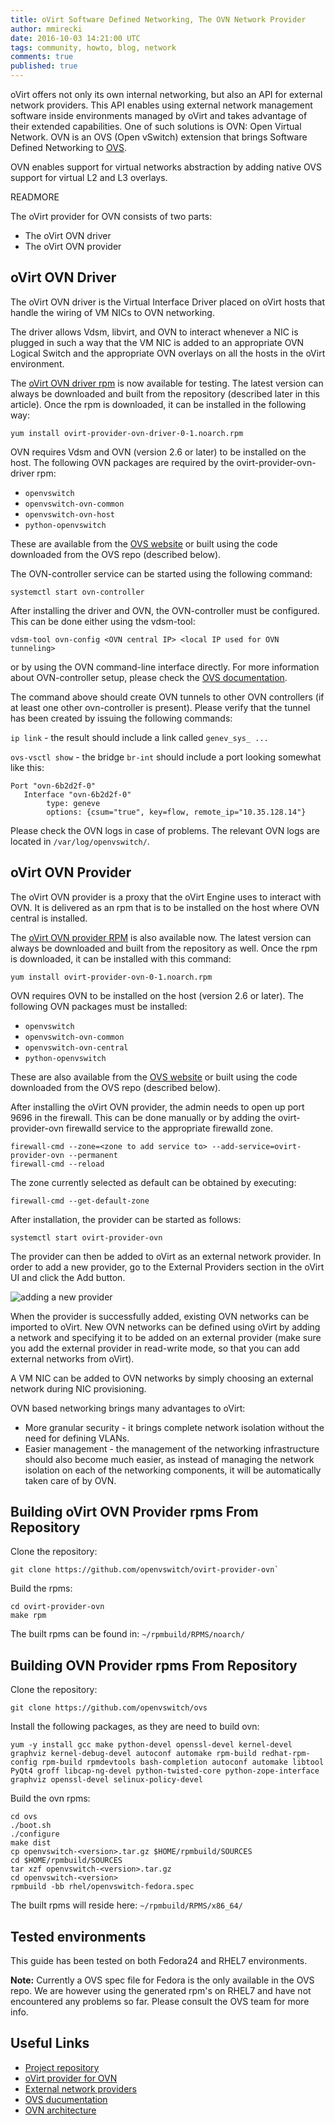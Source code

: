 ```yaml
---
title: oVirt Software Defined Networking, The OVN Network Provider
author: mmirecki
date: 2016-10-03 14:21:00 UTC
tags: community, howto, blog, network
comments: true
published: true
---
```


oVirt offers not only its own internal networking, but also an API for external network providers. This API enables using external network management software inside environments managed by oVirt and takes advantage of their extended capabilities. 
One of such solutions is OVN: Open Virtual Network. OVN is an OVS (Open vSwitch) extension that brings Software Defined Networking to [OVS](http://openvswitch.github.io/support/dist-docs/README.md.html).

OVN enables support for virtual networks abstraction by adding native OVS support for virtual L2 and L3 overlays.

READMORE

The oVirt provider for OVN consists of two parts:
* The oVirt OVN driver
* The oVirt OVN provider

## oVirt OVN Driver

The oVirt OVN driver is the Virtual Interface Driver placed on oVirt hosts that handle the wiring of VM NICs to OVN networking.

The driver allows Vdsm, libvirt, and OVN to interact whenever a NIC is plugged in such a way that the VM NIC is added to an appropriate OVN Logical Switch and the appropriate OVN overlays on all the hosts in the oVirt environment.

The [oVirt OVN driver rpm](http://resources.ovirt.org/repos/mmirecki/ovirt-provider-ovn-driver-0-1.noarch.rpm) is now available for testing. The latest version can always be downloaded and built from the repository (described later in this article). Once the rpm is downloaded, it can be installed in the following way:

    yum install ovirt-provider-ovn-driver-0-1.noarch.rpm

OVN requires Vdsm and OVN (version 2.6 or later) to be installed on the host. The following OVN packages are required by the ovirt-provider-ovn-driver rpm:

* `openvswitch`
* `openvswitch-ovn-common`
* `openvswitch-ovn-host`
* `python-openvswitch`

These are available from the [OVS website](http://openvswitch.org/download/) or built using the code downloaded from the OVS repo (described below).

The OVN-controller service can be started using the following command:

    systemctl start ovn-controller

After installing the driver and OVN, the OVN-controller must be configured. This can be done either using the vdsm-tool:

    vdsm-tool ovn-config <OVN central IP> <local IP used for OVN tunneling>

or by using the OVN command-line interface directly. For more information about OVN-controller setup, please check the
[OVS documentation](http://openvswitch.org/support/dist-docs/).

The command above should create OVN tunnels to other OVN controllers (if at least one other ovn-controller is present).
Please verify that the tunnel has been created by issuing the following commands:

`ip link` - the result should include a link called `genev_sys_ ...`

`ovs-vsctl show` - the bridge `br-int` should include a port looking somewhat like this:

    Port "ovn-6b2d2f-0"
       Interface "ovn-6b2d2f-0"
            type: geneve
            options: {csum="true", key=flow, remote_ip="10.35.128.14"}


Please check the OVN logs in case of problems. The relevant OVN logs are located in `/var/log/openvswitch/`.

## oVirt OVN Provider

The oVirt OVN provider is a proxy that the oVirt Engine uses to interact with OVN. It is delivered as an rpm that is to be installed on the host where OVN central is installed.

The [oVirt OVN provider RPM](http://resources.ovirt.org/repos/mmirecki/ovirt-provider-ovn-0-1.noarch.rpm) is also available now. The latest version can always be downloaded and built from the repository as well. Once the rpm is downloaded, it can be installed with this command:

    yum install ovirt-provider-ovn-0-1.noarch.rpm

OVN requires OVN to be installed on the host (version 2.6 or later). The following OVN packages must be installed:

* `openvswitch`
* `openvswitch-ovn-common`
* `openvswitch-ovn-central`
* `python-openvswitch`

These are also available from the [OVS website](http://openvswitch.org/download/) or built using the code downloaded from the OVS repo (described below).

After installing the oVirt OVN provider, the admin needs to open up port 9696 in the firewall. This can be done manually or by adding the ovirt-provider-ovn firewalld service to the appropriate firewalld zone.

    firewall-cmd --zone=<zone to add service to> --add-service=ovirt-provider-ovn --permanent
    firewall-cmd --reload

The zone currently selected as default can be obtained by executing:

    firewall-cmd --get-default-zone

After installation, the provider can be started as follows:

    systemctl start ovirt-provider-ovn

The provider can then be added to oVirt as an external network provider. In order to add a new provider, go to the External Providers section in the oVirt UI and click the Add button.

![adding a new provider](uarwo40-edit-cluster.png)

When the provider is successfully added, existing OVN networks can be imported to oVirt. New OVN networks can be defined using oVirt by adding a network and specifying it to be added on an external provider (make sure you add the external provider in read-write mode, so that you can add external networks from oVirt).

A VM NIC can be added to OVN networks by simply choosing an external network during NIC provisioning.

OVN based networking brings many advantages to oVirt:

* More granular security - it brings complete network isolation without the need for defining VLANs.
* Easier management - the management of the networking infrastructure should also become much easier, as instead of managing the network isolation on each of the networking components, it will be automatically taken care of by OVN.

## Building oVirt OVN Provider rpms From Repository

Clone the repository:

    git clone https://github.com/openvswitch/ovirt-provider-ovn`

Build the rpms:

    cd ovirt-provider-ovn
    make rpm

The built rpms can be found in: `~/rpmbuild/RPMS/noarch/`

## Building OVN Provider rpms From Repository

Clone the repository:

    git clone https://github.com/openvswitch/ovs

Install the following packages, as they are need to build ovn:

    yum -y install gcc make python-devel openssl-devel kernel-devel graphviz kernel-debug-devel autoconf automake rpm-build redhat-rpm-config rpm-build rpmdevtools bash-completion autoconf automake libtool PyQt4 groff libcap-ng-devel python-twisted-core python-zope-interface graphviz openssl-devel selinux-policy-devel

Build the ovn rpms:

    cd ovs
    ./boot.sh
    ./configure
    make dist
    cp openvswitch-<version>.tar.gz $HOME/rpmbuild/SOURCES
    cd $HOME/rpmbuild/SOURCES
    tar xzf openvswitch-<version>.tar.gz
    cd openvswitch-<version>
    rpmbuild -bb rhel/openvswitch-fedora.spec

The built rpms will reside here: `~/rpmbuild/RPMS/x86_64/`

## Tested environments

This guide has been tested on both Fedora24 and RHEL7 environments.

**Note:** Currently a OVS spec file for Fedora is the only available in the OVS repo. We are however using the generated rpm's on RHEL7 and have not encountered any problems so far. Please consult the OVS team for more info.


## Useful Links

* [Project repository](https://gerrit.ovirt.org/#/q/project:ovirt-provider-ovn)
* [oVirt provider for OVN](http://www.ovirt.org/develop/release-management/features/ovirt-ovn-provider/)
* [External network providers](http://www.ovirt.org/develop/release-management/features/external-network-provider/)
* [OVS ducumentation](http://openvswitch.org/support/dist-docs/) 
* [OVN architecture](http://openvswitch.org/support/dist-docs/ovn-architecture.7.html)
